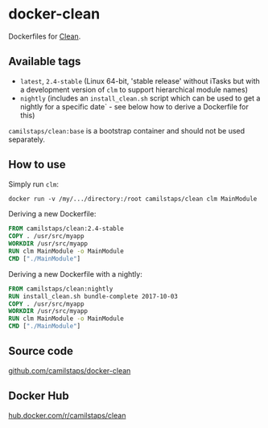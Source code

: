 # docker-clean

Dockerfiles for [Clean](http://clean.cs.ru.nl).

## Available tags

* `latest`, `2.4-stable` (Linux 64-bit, 'stable release' without iTasks but
  with a development version of `clm` to support hierarchical module names)
* `nightly` (includes an `install_clean.sh` script which can be used to get a
  nightly for a specific date` - see below how to derive a Dockerfile for this)

`camilstaps/clean:base` is a bootstrap container and should not be used
separately.

## How to use

Simply run `clm`:

```Dockerfile
docker run -v /my/.../directory:/root camilstaps/clean clm MainModule
```

Deriving a new Dockerfile:

```Dockerfile
FROM camilstaps/clean:2.4-stable
COPY . /usr/src/myapp
WORKDIR /usr/src/myapp
RUN clm MainModule -o MainModule
CMD ["./MainModule"]
```

Deriving a new Dockerfile with a nightly:

```Dockerfile
FROM camilstaps/clean:nightly
RUN install_clean.sh bundle-complete 2017-10-03
COPY . /usr/src/myapp
WORKDIR /usr/src/myapp
RUN clm MainModule -o MainModule
CMD ["./MainModule"]
```

## Source code

[github.com/camilstaps/docker-clean](https://github.com/camilstaps/docker-clean)

## Docker Hub

[hub.docker.com/r/camilstaps/clean](https://hub.docker.com/r/camilstaps/clean)
